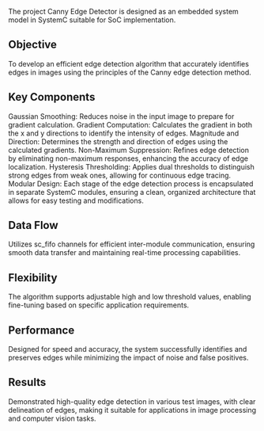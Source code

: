 The project Canny Edge Detector is designed as an embedded system model in SystemC suitable for SoC implementation.

## Objective 
To develop an efficient edge detection algorithm that accurately identifies edges in images using the principles of the Canny edge detection method.

## Key Components

Gaussian Smoothing: Reduces noise in the input image to prepare for gradient calculation.
Gradient Computation: Calculates the gradient in both the x and y directions to identify the intensity of edges.
Magnitude and Direction: Determines the strength and direction of edges using the calculated gradients.
Non-Maximum Suppression: Refines edge detection by eliminating non-maximum responses, enhancing the accuracy of edge localization.
Hysteresis Thresholding: Applies dual thresholds to distinguish strong edges from weak ones, allowing for continuous edge tracing.
Modular Design: Each stage of the edge detection process is encapsulated in separate SystemC modules, ensuring a clean, organized architecture that allows for easy testing and modifications.

## Data Flow
Utilizes sc_fifo channels for efficient inter-module communication, ensuring smooth data transfer and maintaining real-time processing capabilities.

## Flexibility
The algorithm supports adjustable high and low threshold values, enabling fine-tuning based on specific application requirements.

## Performance
Designed for speed and accuracy, the system successfully identifies and preserves edges while minimizing the impact of noise and false positives.

## Results
Demonstrated high-quality edge detection in various test images, with clear delineation of edges, making it suitable for applications in image processing and computer vision tasks.
